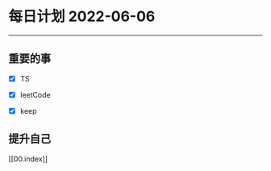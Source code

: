 #  每日计划 2022-06-06
---
## 重要的事
- [x]  TS
- [x]  leetCode
- [x]  keep



## 提升自己

  



[[00.index]]








